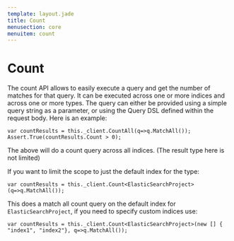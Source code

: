 ```yaml
---
template: layout.jade
title: Count
menusection: core
menuitem: count
---
```



# Count

The count API allows to easily execute a query and get the number of matches for that query. It can be executed across one or more indices and across one or more types. The query can either be provided using a simple query string as a parameter, or using the Query DSL defined within the request body. Here is an example:

	var countResults = this._client.CountAll(q=>q.MatchAll());
	Assert.True(countResults.Count > 0);

The above will do a count query across all indices. (The result type here is not limited)

If you want to limit the scope to just the default index for the type:

	var countResults = this._client.Count<ElasticSearchProject>(q=>q.MatchAll());

This does a match all count query on the default index for `ElasticSearchProject`, if you need to specify custom indices use:


	var countResults = this._client.Count<ElasticSearchProject>(new [] { "index1", "index2"}, q=>q.MatchAll());
